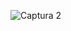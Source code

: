 ![Captura 2](https://github.com/JLOS1505/Simulacion_por_computadora_Jose_Olivares/assets/83027338/8863205f-ba83-4d43-a90e-8734aedc53e9)
